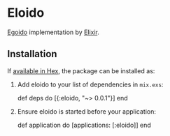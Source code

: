 # Eloido

[Egoido](https://github.com/darashi/egoido) implementation by [Elixir](http://elixir-lang.org/).

## Installation

If [available in Hex](https://hex.pm/docs/publish), the package can be installed as:

  1. Add eloido to your list of dependencies in `mix.exs`:

        def deps do
          [{:eloido, "~> 0.0.1"}]
        end

  2. Ensure eloido is started before your application:

        def application do
          [applications: [:eloido]]
        end
